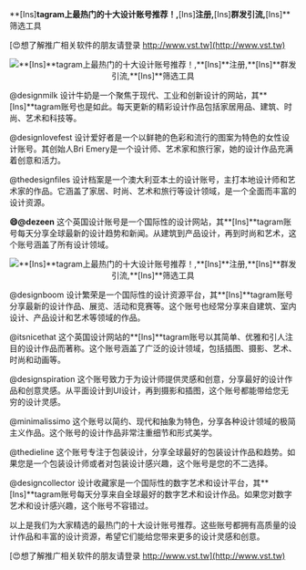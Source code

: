 **[Ins]**tagram上最热门的十大设计账号推荐！,**[Ins]**注册,**[Ins]**群发引流,**[Ins]**筛选工具

[😍想了解推广相关软件的朋友请登录 http://www.vst.tw](http://www.vst.tw)

 <center><img src="https://vst.tw/MP4/tuiguang/png/2.png" alt="**[Ins]**tagram上最热门的十大设计账号推荐！,**[Ins]**注册,**[Ins]**群发引流,**[Ins]**筛选工具"></center>

@designmilk
设计牛奶是一个聚焦于现代、工业和创新设计的网站，其**[Ins]**tagram账号也是如此。每天更新的精彩设计作品包括家居用品、建筑、时尚、艺术和科技等。

@designlovefest
设计爱好者是一个以鲜艳的色彩和流行的图案为特色的女性设计账号。其创始人Bri Emery是一个设计师、艺术家和旅行家，她的设计作品充满着创意和活力。

@thedesignfiles
设计档案是一个澳大利亚本土的设计账号，主打本地设计师和艺术家的作品。它涵盖了家居、时尚、艺术和旅行等设计领域，是一个全面而丰富的设计资源。

**😄@dezeen**
这个英国设计账号是一个国际性的设计网站，其**[Ins]**tagram账号每天分享全球最新的设计趋势和新闻。从建筑到产品设计，再到时尚和艺术，这个账号涵盖了所有设计领域。

 <center><img src="https://vst.tw/MP4/tuiguang/png/0.png" alt="**[Ins]**tagram上最热门的十大设计账号推荐！,**[Ins]**注册,**[Ins]**群发引流,**[Ins]**筛选工具"></center>

@designboom
设计繁荣是一个国际性的设计资源平台，其**[Ins]**tagram账号分享最新的设计作品、展览、活动和竞赛等。这个账号也经常分享来自建筑、室内设计、产品设计和艺术等领域的作品。

@itsnicethat
这个英国设计网站的**[Ins]**tagram账号以其简单、优雅和引人注目的设计作品而著称。这个账号涵盖了广泛的设计领域，包括插图、摄影、艺术、时尚和动画等。

@designspiration
这个账号致力于为设计师提供灵感和创意，分享最好的设计作品和创意灵感。从平面设计到UI设计，再到摄影和插图，这个账号都能带给您无穷的设计灵感。

@minimalissimo
这个账号以简约、现代和抽象为特色，分享各种设计领域的极简主义作品。这个账号的设计作品非常注重细节和形式美学。

@thedieline
这个账号专注于包装设计，分享全球最好的包装设计作品和趋势。如果您是一个包装设计师或者对包装设计感兴趣，这个账号是您的不二选择。

@designcollector
设计收藏家是一个国际性的数字艺术和设计平台，其**[Ins]**tagram账号每天分享来自全球最好的数字艺术和设计作品。如果您对数字艺术和设计感兴趣，这个账号不容错过。

以上是我们为大家精选的最热门的十大设计账号推荐。这些账号都拥有高质量的设计作品和丰富的设计资源，希望它们能给您带来更多的设计灵感和创意。

[😍想了解推广相关软件的朋友请登录 http://www.vst.tw](http://www.vst.tw)



